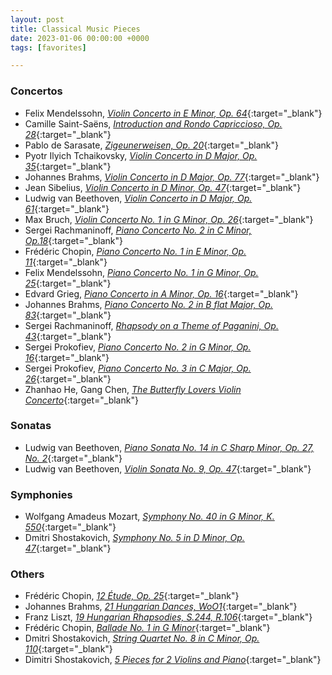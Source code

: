 ```yaml
---
layout: post
title: Classical Music Pieces
date: 2023-01-06 00:00:00 +0000
tags: [favorites]

---
```


### Concertos
- Felix Mendelssohn, [*Violin Concerto in E Minor, Op. 64*](https://www.classicalarchives.com/newca/#!/Work/17561){:target="_blank"}
- Camille Saint-Saëns, [*Introduction and Rondo Capriccioso, Op. 28*](https://www.classicalarchives.com/newca/#!/Work/23722){:target="_blank"}
- Pablo de Sarasate, [*Zigeunerweisen, Op. 20*](https://www.classicalarchives.com/newca/#!/Work/24000){:target="_blank"}
- Pyotr Ilyich Tchaikovsky, [*Violin Concerto in D Major, Op. 35*](https://www.classicalarchives.com/newca/#!/Work/28411){:target="_blank"}
- Johannes Brahms, [*Violin Concerto in D Major, Op. 77*](https://www.classicalarchives.com/newca/#!/Work/5796){:target="_blank"}
- Jean Sibelius, [*Violin Concerto in D Minor, Op. 47*](https://www.classicalarchives.com/newca/#!/Work/59338){:target="_blank"}
- Ludwig van Beethoven, [*Violin Concerto in D Major, Op. 61*](https://www.classicalarchives.com/newca/#!/Work/4315){:target="_blank"}
- Max Bruch, [*Violin Concerto No. 1 in G Minor, Op. 26*](https://www.classicalarchives.com/newca/#!/Work/6097){:target="_blank"}
- Sergei Rachmaninoff, [*Piano Concerto No. 2 in C Minor, Op.18*](https://www.classicalarchives.com/newca/#!/Work/22500){:target="_blank"}
- Frédéric Chopin, [*Piano Concerto No. 1 in E Minor, Op. 11*](https://www.classicalarchives.com/newca/#!/Work/7291){:target="_blank"}
- Felix Mendelssohn, [*Piano Concerto No. 1 in G Minor, Op. 25*](https://www.classicalarchives.com/newca/#!/Work/17555){:target="_blank"}
- Edvard Grieg, [*Piano Concerto in A Minor, Op. 16*](https://www.classicalarchives.com/newca/#!/Work/58600){:target="_blank"}
- Johannes Brahms, [*Piano Concerto No. 2 in B flat Major, Op. 83*](https://www.classicalarchives.com/newca/#!/Work/5791){:target="_blank"}
- Sergei Rachmaninoff, [*Rhapsody on a Theme of Paganini, Op. 43*](https://www.classicalarchives.com/newca/#!/Work/22514){:target="_blank"}
- Sergei Prokofiev, [*Piano Concerto No. 2 in G Minor, Op. 16*](https://www.classicalarchives.com/newca/#!/Work/22000){:target="_blank"}
- Sergei Prokofiev, [*Piano Concerto No. 3 in C Major, Op. 26*](https://www.classicalarchives.com/newca/#!/Work/78633){:target="_blank"}
- Zhanhao He, Gang Chen, [*The Butterfly Lovers Violin Concerto*](https://www.classicalarchives.com/newca/#!/Work/573555){:target="_blank"}


### Sonatas
- Ludwig van Beethoven, [*Piano Sonata No. 14 in C Sharp Minor, Op. 27, No. 2*](https://www.classicalarchives.com/newca/#!/Work/3962){:target="_blank"}
- Ludwig van Beethoven, [*Violin Sonata No. 9, Op. 47*](https://www.classicalarchives.com/newca/#!/Work/4523){:target="_blank"}


### Symphonies
- Wolfgang Amadeus Mozart, [*Symphony No. 40 in G Minor, K. 550*](https://www.classicalarchives.com/newca/#!/Work/18693){:target="_blank"}
- Dmitri Shostakovich, [*Symphony No. 5 in D Minor, Op. 47*](https://www.classicalarchives.com/newca/#!/Work/40464){:target="_blank"}

### Others
- Frédéric Chopin, [*12 Étude, Op. 25*](https://www.classicalarchives.com/newca/#!/Work/7015){:target="_blank"}
- Johannes Brahms, [*21 Hungarian Dances, WoO1*](https://www.classicalarchives.com/newca/#!/Work/1418021){:target="_blank"}
- Franz Liszt, [*19 Hungarian Rhapsodies, S.244, R.106*](https://www.classicalarchives.com/newca/#!/Work/16036){:target="_blank"}
- Frédéric Chopin, [*Ballade No. 1 in G Minor*](https://www.classicalarchives.com/newca/#!/Work/6991){:target="_blank"}
- Dmitri Shostakovich, [*String Quartet No. 8 in C Minor, Op. 110*](https://www.classicalarchives.com/newca/#!/Work/26323){:target="_blank"}
- Dimitri Shostakovich, [*5 Pieces for 2 Violins and Piano*](https://www.classicalarchives.com/newca/#!/Work/704764){:target="_blank"}